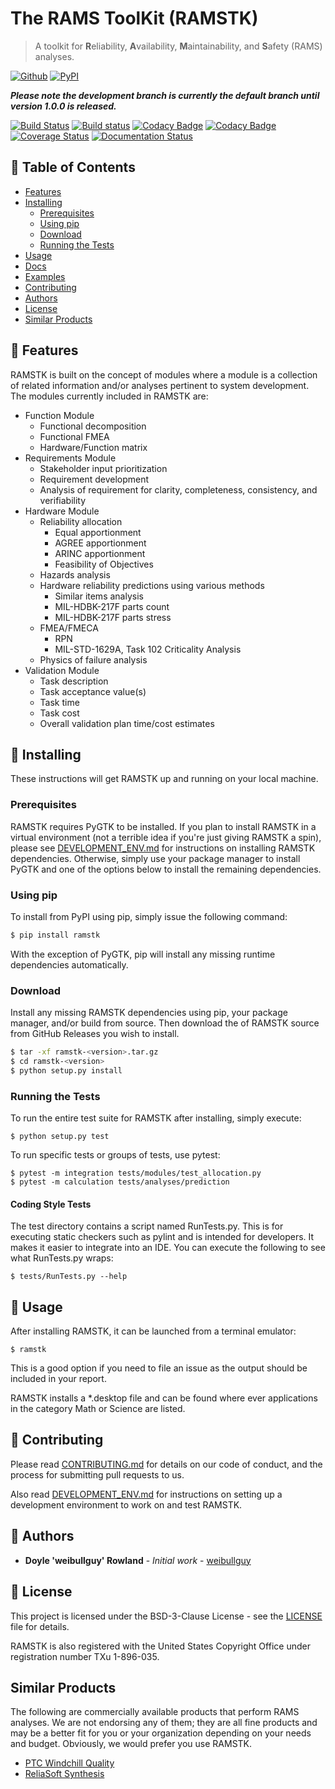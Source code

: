 # The RAMS ToolKit (RAMSTK)
> A toolkit for **R**eliability, **A**vailability, **M**aintainability, and **S**afety (RAMS) analyses.

[![Github](https://img.shields.io/github/release/weibullguy/rtk/all.svg)](https://github.com/weibullguy/rtk/releases)
[![PyPI](https://img.shields.io/pypi/v/RAMSTK.svg)](https://pypi.python.org/pypi/RAMSTK/)

***Please note the development branch is currently the default branch until version 1.0.0 is released.***

[![Build Status](https://travis-ci.org/weibullguy/ramstk.svg?branch=develop)](https://travis-ci.org/weibullguy/ramstk)
[![Build status](https://ci.appveyor.com/api/projects/status/1r3r1v1wgds49yeu/branch/develop?svg=true)](https://ci.appveyor.com/project/ReliaQualAssociates/ramstk/branch/develop)
[![Codacy Badge](https://api.codacy.com/project/badge/Grade/f668feeaec0f46d5990a3c45aefc3923)](https://www.codacy.com/app/weibullguy/ramstk?utm_source=github.com&amp;utm_medium=referral&amp;utm_content=weibullguy/ramstk&amp;utm_campaign=Badge_Grade)
[![Codacy Badge](https://api.codacy.com/project/badge/Coverage/f668feeaec0f46d5990a3c45aefc3923)](https://www.codacy.com/app/weibullguy/ramstk?utm_source=github.com&utm_medium=referral&utm_content=weibullguy/ramstk&utm_campaign=Badge_Coverage)
[![Coverage Status](https://coveralls.io/repos/github/weibullguy/ramstk/badge.svg?branch=develop)](https://coveralls.io/github/weibullguy/ramstk?branch=develop)
[![Documentation Status](https://readthedocs.org/projects/rtk/badge/?version=develop)](http://rtk.readthedocs.io/en/develop/?badge=develop)

## 🚩 Table of Contents
- [Features](#-features)
- [Installing](#-installing)
    - [Prerequisites](#prerequisites)
    - [Using pip](#using-pip)
    - [Download](#download)
    - [Running the Tests](#running-the-tests)
- [Usage](#-usage)
- [Docs](#-docs)
- [Examples](#-examples)
- [Contributing](#-contributing)
- [Authors](#-authors)
- [License](#-license)
- [Similar Products](#-similar-products)

## 🎨 Features

RAMSTK is built on the concept of modules where a module is a collection of related information and/or analyses pertinent to system development.  The modules currently included in RAMSTK are:

* Function Module
  - Functional decomposition
  - Functional FMEA
  - Hardware/Function matrix
* Requirements Module
  - Stakeholder input prioritization
  - Requirement development
  - Analysis of requirement for clarity, completeness, consistency, and verifiability
* Hardware Module
  - Reliability allocation
      - Equal apportionment
      - AGREE apportionment
      - ARINC apportionment
      - Feasibility of Objectives
  - Hazards analysis
  - Hardware reliability predictions using various methods
      - Similar items analysis
      - MIL-HDBK-217F parts count
      - MIL-HDBK-217F parts stress
  - FMEA/FMECA
      - RPN
      - MIL-STD-1629A, Task 102 Criticality Analysis
  - Physics of failure analysis
* Validation Module
  - Task description
  - Task acceptance value(s)
  - Task time
  - Task cost
  - Overall validation plan time/cost estimates

## 💾 Installing

These instructions will get RAMSTK up and running on your local machine.

### Prerequisites

RAMSTK requires PyGTK to be installed.  If you plan to install RAMSTK in a virtual environment (not a terrible idea if you're just giving RAMSTK a spin), please see [DEVELOPMENT_ENV.md](https://github.com/weibullguy/rtk/tree/develop/docs/DEVELOPMENT_ENV.md) for instructions on installing RAMSTK dependencies.  Otherwise, simply use your package manager to install PyGTK and one of the options below to install the remaining dependencies.

### Using pip

To install from PyPI using pip, simply issue the following command:

```sh
$ pip install ramstk
```

With the exception of PyGTK, pip will install any missing runtime dependencies automatically.

### Download

Install any missing RAMSTK dependencies using pip, your package manager, and/or build from source.  Then download the <version> of RAMSTK source from GitHub Releases you wish to install.

```sh
$ tar -xf ramstk-<version>.tar.gz
$ cd ramstk-<version>
$ python setup.py install
```

### Running the Tests

To run the entire test suite for RAMSTK after installing, simply execute:

```
$ python setup.py test
```

To run specific tests or groups of tests, use pytest:

```
$ pytest -m integration tests/modules/test_allocation.py
$ pytest -m calculation tests/analyses/prediction
```

#### Coding Style Tests

The test directory contains a script named RunTests.py.  This is for executing static checkers such as pylint and is intended for developers.  It makes it easier to integrate into an IDE.  You can execute the following to see what RunTests.py wraps:

```
$ tests/RunTests.py --help
```

## 🔨 Usage

After installing RAMSTK, it can be launched from a terminal emulator:

```
$ ramstk
```

This is a good option if you need to file an issue as the output should be included in your report.

RAMSTK installs a *.desktop file and can be found where ever applications in the category Math or Science are listed.

## 💬 Contributing

Please read [CONTRIBUTING.md](https://github.com/weibullguy/rtk/tree/develop/docs/CONTRIBUTING.md) for details on our code of conduct, and the process for submitting pull requests to us.

Also read [DEVELOPMENT_ENV.md](https://github.com/weibullguy/rtk/tree/develop/docs/DEVELOPMENT_ENV.md) for instructions on setting up a development environment to work on and test RAMSTK.

## 🍞 Authors

* **Doyle 'weibullguy' Rowland** - *Initial work* - [weibullguy](https://github.com/weibullguy)

## 📜 License

This project is licensed under the BSD-3-Clause License - see the [LICENSE](https://github.com/weibullguy/rtk/blob/develop/LICENSE) file for details.

RAMSTK is also registered with the United States Copyright Office under registration number TXu 1-896-035.

## Similar Products

The following are commercially available products that perform RAMS analyses.  We are not endorsing any of them; they are all fine products and may be a better fit for you or your organization depending on your needs and budget.  Obviously, we would prefer you use RAMSTK.

* [PTC Windchill Quality](https://www.ptc.com/en/products/plm/capabilities/quality)
* [ReliaSoft Synthesis](https://www.reliasoft.com/products)
